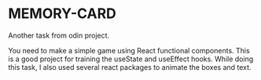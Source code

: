 # MEMORY-CARD

Another task from odin project.

You need to make a simple game using React functional components.
This is a good project for training the useState and useEffect hooks.
While doing this task, I also used several react packages to animate the boxes and text.
